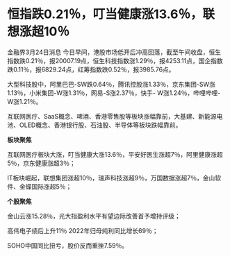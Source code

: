 # 恒指跌0.21％，叮当健康涨13.6％，联想涨超10％

金融界3月24日消息
今日早间，港股市场低开后冲高回落，截至午间收盘，恒生指数跌0.21％，报20007.19点，恒生科技指数涨1.29％，报4253.11点，国企指数跌0.11％，报6829.24点，红筹指数跌0.52％，报3985.76点。

大型科技股中，阿里巴巴-SW跌0.64％，腾讯控股涨1.33％，京东集团-SW涨1.13％，小米集团-W涨1.31％，网易-S涨2.37％，快手-
W涨1.24％，哔哩哔哩-W涨1.21％。

互联网医疗、SaaS概念、啤酒、香港零售股等板块涨幅靠前，大基建、新能源电池、OLED概念、香港银行股、石油股、半导体等板块跌幅靠前。

**板块聚焦**

互联网医疗板块大涨，叮当健康大涨13.6％，平安好医生涨超7％，阿里健康涨超5％，京东健康涨超3％；

IT板块崛起，联想集团涨超10％，瑞声科技涨超9％，万国数据涨超7％，金山软件、金蝶国际涨超5％；

**个股聚焦**

金山云涨15.28％，光大指盈利水平有望边际改善首予增持评级；

高伟电子绩后上升11％ 2022年归母纯利同比增长69％；

SOHO中国同比扭亏，股价反而重挫7.59％。

